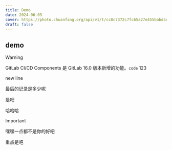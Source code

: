 ```yaml
---
title: Demo
date: 2024-06-05
cover: https://photo.chuanfang.org/api/v1/t/cc8c7372c7fc65a27e455babdac4c6a31b22ee4f/2aqbem44/fit_2560
draft: false
---
```


## demo

> [!warning]
> GitLab CI/CD Components 是 GitLab 16.0 版本新增的功能。`code` 123
>
> new line

最后的记录是多少呢 

是吧

哈哈哈

> [!IMPORTANT]
>
> 嘿嘿一点都不是你的好吧

重点是吧

